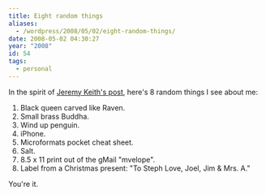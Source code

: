 ```yaml
---
title: Eight random things
aliases:
  - /wordpress/2008/05/02/eight-random-things/
date: 2008-05-02 04:30:27
year: "2008"
id: 54
tags:
  - personal
---
```


In the spirit of [Jeremy Keith's post](http://adactio.com/journal/1449), here's 8 random things I see about me:

1. Black queen carved like Raven.
2. Small brass Buddha.
3. Wind up penguin.
4. iPhone.
5. Microformats pocket cheat sheet.
6. Salt.
7. 8.5 x 11 print out of the gMail "mvelope".
8. Label from a Christmas present: "To Steph Love, Joel, Jim & Mrs. A."

You're it.
